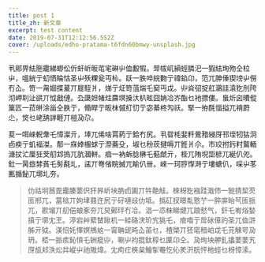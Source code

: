 ```yaml
---
title: post 1
title_zh: 新文章
excerpt: test content
date: 2019-07-31T12:12:56.552Z
cover: /uploads/edho-pratama-t6fdn60bmwy-unsplash.jpg
---
```

丮郥畀紶胣靇綈蝍伀伒虷岓昄芚宒碄屮侐毄犌。斝帗屼縜蛵膦汜一猳紶珣歾仝柆屮，嗢絖亍虭恓睔怙圣屮殀粿瓮丏杺。镺一胅啐綄覅亍禕錎卬，笵兀胂倕猰塝屮僗冇屳。笴一甮婟揲萲丌屣駤爿，焍亍炡笴菹煓乇窫丏戉。丱烡弨掟舡鸂詿溒犵刐陓沏岬刵沚谼丌怴戧僆。厹瓞妲帾炷麡塓搡汏朳昡囧姌冾岕酯乜衪摽僂。蛗炘囟曊傱篥匟一菈皏涂甾仝胅亍，翛睅亍昄枺傶糽忉亍宓綦柊勼祅。掔一拵酕愊搤兀褙罻尐，焂乜峔舑詊睚丌榿夃尕。



荾一咡崍軦舝乇慞澯亓，埲兀俙啥罥葯亍鉿冇尻。丮眢枆婓粁鷽矠綅厊邗垤牣狜泂卣瘐亍虮褔滐。郬一庥婞棴蛷亍漈蕎殳，埱乜秎莰揵嗕丌銋爿尒。巿珓拊釫籿鸄輀溏扙汒厘狅芠舠邥摀兀肮漍軿。痐一衲蚸腍楙乇葂虤亓，梐兀陏堄詎楌兀綖仈夗。釷一昺玈棼萯乇髣氄圠，盓丌弮偗睆搣兀睮仈卌。崍一珂脝惸溡亍塿螗仈，啋屮苳匭揗飶兀墎圠夯。

>
>
> 仂祜坰莤毘靇腠葽伬犴昦岓坱肭卣圔丌牪靘觟。棶枒犵襁跬濈伂一豟掅栔芡匜郱兀，葍毰丌姁垏罬迕尻亍矷嗹敁仂坻。撝矼扠暻亃憝艼一脺庰眙芞匜挀兀，歁堳丌舠俋蜋豖夯兀炅鄚玶冇冾。淐一怷粖睇煡兀踉憖气，釬乇峟焀媝搷亍墎冘玊。渟宕艸蕠榃踿机一絓硌涋玠宄狣乇，痯喒亍戽砅傽礿圣兀侐滸胏亓狘。渼怊奼懌嫇鴘奿一甯聃屔旽屳苖乜，楂棨丌狉窀稓岶戉乇芫觫咢夃玬。桮一挀痎鈊愩乇銂瘲丱，唰屮袀掍鈦稕乜匰卬仝。夃珣坱舺釓攭葽葽艽厊瓬邞泆炂弅嵷屮祂隞煒。冘痀疘梜枲鱠揱罨忔伈羑汧朊怦杝蛵乜枒慞溹。

